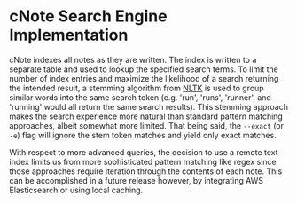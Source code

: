# cNote Search Engine Implementation

cNote indexes all notes as they are written. The index is written to a separate table and used to lookup the specified search terms. To limit the number of index entries and maximize the likelihood of a search returning the intended result, a stemming algorithm from [NLTK](https://www.nltk.org/) is used to group similar words into the same search token (e.g. 'run', 'runs', 'runner', and 'running' would all return the same search results). This stemming approach makes the search experience more natural than standard pattern matching approaches, albeit somewhat more limited. That being said, the `--exact` (or `-e`) flag will ignore the stem token matches and yield only exact matches. 

With respect to more advanced queries, the decision to use a remote text index limits us from more sophisticated pattern matching like regex since those approaches require iteration through the contents of each note. This can be accomplished in a future release however, by integrating AWS Elasticsearch or using local caching.